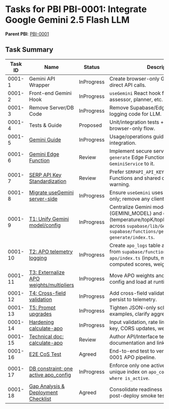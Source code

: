 # Tasks for PBI PBI-0001: Integrate Google Gemini 2.5 Flash LLM

**Parent PBI**: [PBI-0001](./prd.md)

## Task Summary
| Task ID | Name | Status | Description |
|---------|------|--------|-------------|
| 0001-1 | Gemini API Wrapper | InProgress | Create browser-only GeminiService util for direct API calls.
| 0001-2 | Front-end Gemini Hook | InProgress | `useGemini` React hook for chat UI, task assessor, planner, etc.
| 0001-3 | Remove Server/DB Code | InProgress | Remove Supabase/Edge Function/DB logging code for LLM.
| 0001-4 | Tests & Guide | Proposed | Unit/integration tests + usage guide doc for browser-only flow.
| 0001-5 | [Gemini Guide](./PBI-0001-5-gemini-guide.md) | InProgress | Usage/operations guide for Gemini integration.
| 0001-6 | [Gemini Edge Function](./PBI-0001-6.md) | Review | Implement secure server-side `gemini-generate` Edge Function and wire `GeminiService` to it.
| 0001-7 | [SERP API Key Standardization](./PBI-0001-7.md) | Review | Prefer `SERPAPI_API_KEY` across Edge Functions and shared client; add fallback warning.
| 0001-8 | [Migrate useGemini server-side](./PBI-0001-8.md) | InProgress | Ensure `useGemini` uses server-side calls only; remove any client key paths.
| 0001-9 | [T1: Unify Gemini model/config](./PBI-0001-9.md) | InProgress | Centralize Gemini model/version via env (GEMINI_MODEL) and defaults (temperature/topK/topP/maxOutputTokens) across `supabase/lib/GeminiClient.ts` and `supabase/functions/gemini-generate/index.ts`.
| 0001-10 | [T2: APO telemetry logging](./PBI-0001-10.md) | InProgress | Create `apo_logs` table and log APO runs from `supabase/functions/calculate-apo/index.ts` (inputs, model JSON, computed scores, weights, latency).
| 0001-11 | [T3: Externalize APO weights/multipliers](./PBI-0001-11.md) | InProgress | Move APO weights and multipliers to DB config and load at runtime.
| 0001-12 | [T4: Cross-field validation](./PBI-0001-12.md) | InProgress | Add cross-field validation warnings and persist to telemetry.
| 0001-13 | [T5: Prompt upgrades](./PBI-0001-13.md) | InProgress | Tighten JSON-only schema, add examples, clarify aggregation constraints.
| 0001-14 | [Hardening calculate-apo](./PBI-0001-14.md) | InProgress | Input validation, rate limiting, optional API key, CORS updates, weight normalization.
| 0001-15 | [Technical doc: calculate-apo](./PBI-0001-15.md) | Review | Author API/Interface technical documentation and link from PBI detail.
| 0001-16 | [E2E CoS Test](./PBI-0001-16.md) | Agreed | End-to-end test to verify CoS for PBI-0001 APO pipeline.
| 0001-17 | [DB constraint: one active apo_config](./PBI-0001-17.md) | InProgress | Enforce only one active config via partial unique index on `apo_config(is_active) where is_active`.
| 0001-18 | [Gap Analysis & Deployment Checklist](./PBI-0001-18.md) | Agreed | Consolidate readiness report and define post-deploy smoke tests.
